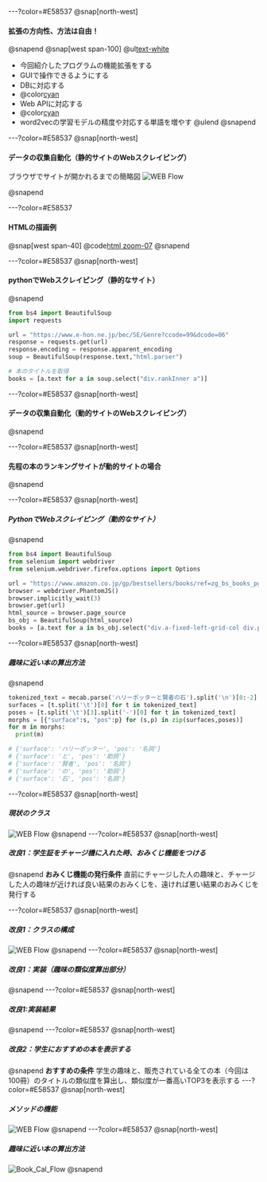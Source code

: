 ---?color=#E58537
@snap[north-west]
#### **拡張の方向性、方法は自由！**
@snapend
@snap[west span-100]
@ul[text-white](false)
- 今回紹介したプログラムの機能拡張をする
- GUIで操作できるようにする
- DBに対応する
- @color[cyan](***データの取得方法を工夫する（Webスクレイピング）***)
- Web APIに対応する
- @color[cyan](***形態素解析を用いた自然言語処理***)
- word2vecの学習モデルの精度や対応する単語を増やす
@ulend
@snapend

---?color=#E58537
@snap[north-west]
#### **データの収集自動化（静的サイトのWebスクレイピング）**
ブラウザでサイトが開かれるまでの簡略図
![WEB Flow](assets/img/static_website_flow.png)

@snapend

---?color=#E58537
#### **HTMLの描画例**
@snap[west span-40]
@code[html zoom-07](hoge.html)
@snapend

---?color=#E58537
@snap[north-west]
#### **pythonでWebスクレイピング（静的なサイト）**
@snapend
```python
from bs4 import BeautifulSoup
import requests

url = "https://www.e-hon.ne.jp/bec/SE/Genre?ccode=99&dcode=06"
response = requests.get(url)
response.encoding = response.apparent_encoding
soup = BeautifulSoup(response.text,"html.parser")

# 本のタイトルを取得
books = [a.text for a in soup.select("div.rankInner a")]
```
---?color=#E58537
@snap[north-west]
#### **データの収集自動化（動的サイトのWebスクレイピング）**
@snapend

---?color=#E58537
@snap[north-west]
#### **先程の本のランキングサイトが動的サイトの場合**
@snapend

---?color=#E58537
@snap[north-west]
##### **PythonでWebスクレイピング（動的なサイト）**
@snapend
```python
from bs4 import BeautifulSoup
from selenium import webdriver
from selenium.webdriver.firefox.options import Options

url = "https://www.amazon.co.jp/gp/bestsellers/books/ref=zg_bs_books_pg_1?ie=UTF8&pg=1"
browser = webdriver.PhantomJS()
browser.implicitly_wait(3)
browser.get(url)
html_source = browser.page_source
bs_obj = BeautifulSoup(html_source)
books = [a.text for a in bs_obj.select("div.a-fixed-left-grid-col div.p13n-sc-truncated")]
```

---?color=#E58537
@snap[north-west]
##### **趣味に近い本の算出方法**
@snapend
```python
tokenized_text = mecab.parse('ハリーポッターと賢者の石').split('\n')[0:-2]
surfaces = [t.split('\t')[0] for t in tokenized_text]
poses = [t.split('\t')[3].split('-')[0] for t in tokenized_text]
morphs = [{"surface":s, "pos":p} for (s,p) in zip(surfaces,poses)]
for m in morphs:
  print(m)

# {'surface': 'ハリーポッター', 'pos': '名詞'}
# {'surface': 'と', 'pos': '助詞'}
# {'surface': '賢者', 'pos': '名詞'}
# {'surface': 'の', 'pos': '助詞'}
# {'surface': '石', 'pos': '名詞'}
```
---?color=#E58537
@snap[north-west]
##### **現状のクラス**
![WEB Flow](assets/img/base.png)
@snapend
---?color=#E58537
@snap[north-west]
##### **改良1：学生証をチャージ機に入れた時、おみくじ機能をつける**
@snapend
**おみくじ機能の発行条件**
直前にチャージした人の趣味と、チャージした人の趣味が近ければ良い結果のおみくじを、遠ければ悪い結果のおみくじを発行する

---?color=#E58537
@snap[north-west]
##### **改良1：クラスの構成**
![WEB Flow](assets/img/improve1.png)
@snapend
---?color=#E58537
@snap[north-west]
##### **改良1：実装（趣味の類似度算出部分）**
@snapend
---?color=#E58537
@snap[north-west]
##### **改良1:実装結果**
@snapend
---?color=#E58537
@snap[north-west]
##### **改良2：学生におすすめの本を表示する**
@snapend
**おすすめの条件**
学生の趣味と、販売されている全ての本（今回は100冊）のタイトルの類似度を算出し、類似度が一番高いTOP3を表示する
---?color=#E58537
@snap[north-west]
##### **メソッドの機能**
![WEB Flow](assets/img/improve2.png)
@snapend
---?color=#E58537
@snap[north-west]
##### **趣味に近い本の算出方法**
![Book_Cal_Flow](assets/img/book_cal_flow.svg)
@snapend
